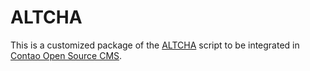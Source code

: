 ALTCHA
======

This is a customized package of the [ALTCHA][1] script to be integrated in
[Contao Open Source CMS][2].


[1]: https://altcha.org
[2]: https://contao.org
